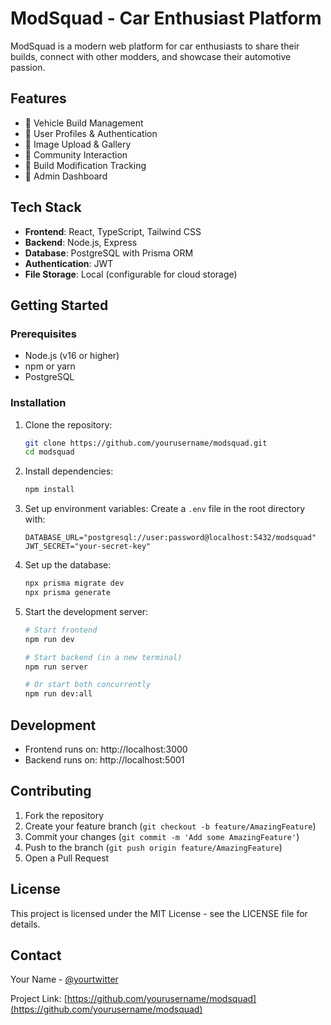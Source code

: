 # ModSquad - Car Enthusiast Platform

ModSquad is a modern web platform for car enthusiasts to share their builds, connect with other modders, and showcase their automotive passion.

## Features

- 🚗 Vehicle Build Management
- 👥 User Profiles & Authentication
- 📸 Image Upload & Gallery
- 💬 Community Interaction
- 🔧 Build Modification Tracking
- 👑 Admin Dashboard

## Tech Stack

- **Frontend**: React, TypeScript, Tailwind CSS
- **Backend**: Node.js, Express
- **Database**: PostgreSQL with Prisma ORM
- **Authentication**: JWT
- **File Storage**: Local (configurable for cloud storage)

## Getting Started

### Prerequisites

- Node.js (v16 or higher)
- npm or yarn
- PostgreSQL

### Installation

1. Clone the repository:
   ```bash
   git clone https://github.com/yourusername/modsquad.git
   cd modsquad
   ```

2. Install dependencies:
   ```bash
   npm install
   ```

3. Set up environment variables:
   Create a `.env` file in the root directory with:
   ```
   DATABASE_URL="postgresql://user:password@localhost:5432/modsquad"
   JWT_SECRET="your-secret-key"
   ```

4. Set up the database:
   ```bash
   npx prisma migrate dev
   npx prisma generate
   ```

5. Start the development server:
   ```bash
   # Start frontend
   npm run dev

   # Start backend (in a new terminal)
   npm run server

   # Or start both concurrently
   npm run dev:all
   ```

## Development

- Frontend runs on: http://localhost:3000
- Backend runs on: http://localhost:5001

## Contributing

1. Fork the repository
2. Create your feature branch (`git checkout -b feature/AmazingFeature`)
3. Commit your changes (`git commit -m 'Add some AmazingFeature'`)
4. Push to the branch (`git push origin feature/AmazingFeature`)
5. Open a Pull Request

## License

This project is licensed under the MIT License - see the LICENSE file for details.

## Contact

Your Name - [@yourtwitter](https://twitter.com/yourtwitter)

Project Link: [https://github.com/yourusername/modsquad](https://github.com/yourusername/modsquad)
